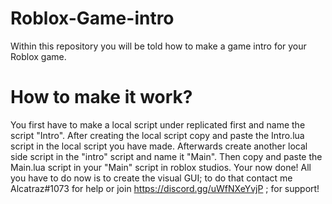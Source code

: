 # Roblox-Game-intro
Within this repository you will be told how to make a game intro for your Roblox game.


# How to make it work?

You first have to make a local script under replicated first and name the script "Intro". After creating the local script copy and paste the Intro.lua script in the local script you have made. Afterwards create another local side script in the "intro" script and name it "Main". Then copy and paste the Main.lua script in your "Main" script in roblox studios. Your now done! All you have to do now is to create the visual GUI; to do that contact me Alcatraz#1073 for help or join https://discord.gg/uWfNXeYvjP ; for support!
